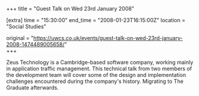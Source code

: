 +++
title = "Guest Talk on Wed 23rd January 2008"

[extra]
time = "15:30:00"
end_time = "2008-01-23T16:15:00Z"
location = "Social Studies"

original = "https://uwcs.co.uk/events/guest-talk-on-wed-23rd-january-2008-1474489005658/"    
+++

Zeus Technology is a Cambridge-based software company, working mainly in application traffic management. This technical talk from two members of the development team will cover some of the design and implementation challenges encountered during the company's history. Migrating to The Graduate afterwards.

